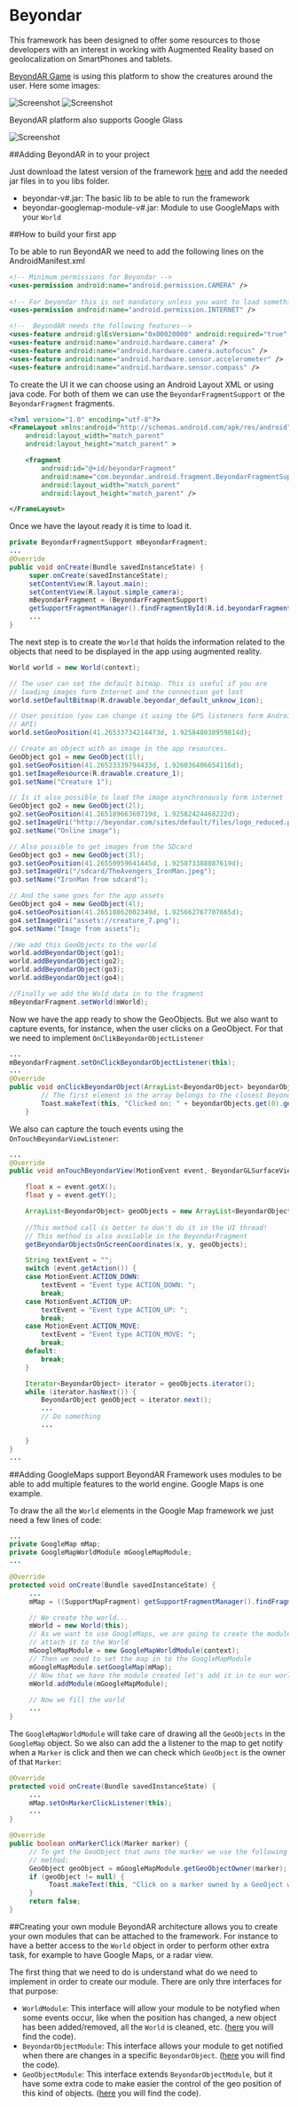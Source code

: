Beyondar
========

This framework has been designed to offer some resources to those developers with an interest in working with Augmented Reality based on geolocalization on SmartPhones and tablets.

[BeyondAR Game](https://play.google.com/store/apps/details?id=com.beyondar#?t=W251bGwsMSwxLDIxMiwiY29tLmJleW9uZGFyIl0.) is using this platform to show the creatures around the user. Here some images:

![Screenshot](http://beyondar.com/pictures/screenshots/screen_4.jpg)
![Screenshot](http://beyondar.com/pictures/screenshots/screen_1.jpg)

BeyondAR platform also supports Google Glass

![Screenshot](http://beyondar.com/pictures/glass.jpg)

##Adding BeyondAR in to your project

Just download the latest version of the framework [here](https://github.com/BeyondAR/beyondar/tree/master/android/libs) and add the needed jar files in to you libs folder.

* beyondar-v#.jar: The basic lib to be able to run the framework
* beyondar-googlemap-module-v#.jar: Module to use GoogleMaps with your `World`

##How to build your first app

To be able to run BeyondAR we need to add the following lines on the AndroidManifest.xml
```xml
<!-- Minimum permissions for Beyondar -->
<uses-permission android:name="android.permission.CAMERA" />
    
<!-- For beyondar this is not mandatory unless you want to load something from internet (for instance images) -->
<uses-permission android:name="android.permission.INTERNET" />

<!--  BeyondAR needs the following features-->
<uses-feature android:glEsVersion="0x00020000" android:required="true" />
<uses-feature android:name="android.hardware.camera" />
<uses-feature android:name="android.hardware.camera.autofocus" />
<uses-feature android:name="android.hardware.sensor.accelerometer" />
<uses-feature android:name="android.hardware.sensor.compass" />
```

To create the UI it we can choose using an Android Layout XML or using java code. For both of them we can use the `BeyondarFragmentSupport` or the `BeyondarFragment` fragments.

```xml
<?xml version="1.0" encoding="utf-8"?>
<FrameLayout xmlns:android="http://schemas.android.com/apk/res/android"
    android:layout_width="match_parent"
    android:layout_height="match_parent" >

    <fragment
        android:id="@+id/beyondarFragment"
        android:name="com.beyondar.android.fragment.BeyondarFragmentSupport"
        android:layout_width="match_parent"
        android:layout_height="match_parent" />

</FrameLayout>

```
Once we have the layout ready it is time to load it.

```java
private BeyondarFragmentSupport mBeyondarFragment;
...
@Override
public void onCreate(Bundle savedInstanceState) {
     super.onCreate(savedInstanceState);
     setContentView(R.layout.main);
     setContentView(R.layout.simple_camera);
     mBeyondarFragment = (BeyondarFragmentSupport)
     getSupportFragmentManager().findFragmentById(R.id.beyondarFragment);
     ...
}
```

The next step is to create the `World` that holds the information related to the objects that need to be displayed in the app using augmented reality.

```java
World world = new World(context);

// The user can set the default bitmap. This is useful if you are
// loading images form Internet and the connection get lost
world.setDefaultBitmap(R.drawable.beyondar_default_unknow_icon);

// User position (you can change it using the GPS listeners form Android
// API)
world.setGeoPosition(41.26533734214473d, 1.925848038959814d);

// Create an object with an image in the app resources.
GeoObject go1 = new GeoObject(1l);
go1.setGeoPosition(41.26523339794433d, 1.926036406654116d);
go1.setImageResource(R.drawable.creature_1);
go1.setName("Creature 1");

// Is it also possible to load the image asynchronously form internet
GeoObject go2 = new GeoObject(2l);
go2.setGeoPosition(41.26518966360719d, 1.92582424468222d);
go2.setImageUri("http://beyondar.com/sites/default/files/logo_reduced.png");
go2.setName("Online image");

// Also possible to get images from the SDcard
GeoObject go3 = new GeoObject(3l);
go3.setGeoPosition(41.26550959641445d, 1.925873388087619d);
go3.setImageUri("/sdcard/TheAvengers_IronMan.jpeg");
go3.setName("IronMan from sdcard");

// And the same goes for the app assets
GeoObject go4 = new GeoObject(4l);
go4.setGeoPosition(41.26518862002349d, 1.925662767707665d);
go4.setImageUri("assets://creature_7.png");
go4.setName("Image from assets");

//We add this GeoObjects to the world
world.addBeyondarObject(go1);
world.addBeyondarObject(go2);
world.addBeyondarObject(go3);
world.addBeyondarObject(go4);

//Finally we add the Wold data in to the fragment
mBeyondarFragment.setWorld(mWorld);
```
Now we have the app ready to show the GeoObjects. But we also want to capture events, for instance, when the user clicks on a GeoObject. For that we need to implement `OnClikBeyondarObjectListener`
```java
...
mBeyondarFragment.setOnClickBeyondarObjectListener(this);
...
@Override
public void onClickBeyondarObject(ArrayList<BeyondarObject> beyondarObjects) {
		// The first element in the array belongs to the closest BeyondarObject
		Toast.makeText(this, "Clicked on: " + beyondarObjects.get(0).getName(), Toast.LENGTH_LONG).show();
	}
```
We also can capture the touch events using the `OnTouchBeyondarViewListener`:
```java
...
@Override
public void onTouchBeyondarView(MotionEvent event, BeyondarGLSurfaceView beyondarView) {

	float x = event.getX();
	float y = event.getY();

	ArrayList<BeyondarObject> geoObjects = new ArrayList<BeyondarObject>();
	
	//This method call is better to don't do it in the UI thread!
	// This method is also available in the BeyondarFragment
	getBeyondarObjectsOnScreenCoordinates(x, y, geoObjects);

	String textEvent = "";
	switch (event.getAction()) {
	case MotionEvent.ACTION_DOWN:
		textEvent = "Event type ACTION_DOWN: ";
		break;
	case MotionEvent.ACTION_UP:
		textEvent = "Event type ACTION_UP: ";
		break;
	case MotionEvent.ACTION_MOVE:
		textEvent = "Event type ACTION_MOVE: ";
		break;
	default:
		break;
	}

	Iterator<BeyondarObject> iterator = geoObjects.iterator();
	while (iterator.hasNext()) {
		BeyondarObject geoObject = iterator.next();
		...
		// Do something
		...

	}
}
...
```

##Adding GoogleMaps support
BeyondAR Framework uses modules to be able to add multiple features to the world engine. Google Maps is one example.

To draw the all the `World` elements in the Google Map framework we just need a few lines of code:

```java
...
private GoogleMap mMap;
private GoogleMapWorldModule mGoogleMapModule;
...

@Override
protected void onCreate(Bundle savedInstanceState) {
     ...
     mMap = ((SupportMapFragment) getSupportFragmentManager().findFragmentById(R.id.map)).getMap();

     // We create the world...
     mWorld = new World(this);
     // As we want to use GoogleMaps, we are going to create the module and
     // attach it to the World
     mGoogleMapModule = new GoogleMapWorldModule(context);
     // Then we need to set the map in to the GoogleMapModule
     mGoogleMapModule.setGoogleMap(mMap);
     // Now that we have the module created let's add it in to our world
     mWorld.addModule(mGoogleMapModule);
     
     // Now we fill the world
     ...
}
```
The `GoogleMapWorldModule` will take care of drawing all the `GeoObjects` in the `GoogleMap` object. So we also can add the a listener to the map to get notify when a `Marker` is click and then we can check which `GeoObject` is the owner of that `Marker`:

```java
@Override
protected void onCreate(Bundle savedInstanceState) {
     ...
     mMap.setOnMarkerClickListener(this);
     ...
}

@Override
public boolean onMarkerClick(Marker marker) {
     // To get the GeoObject that owns the marker we use the following
     // method:
     GeoObject geoObject = mGoogleMapModule.getGeoObjectOwner(marker);
     if (geoObject != null) {
          Toast.makeText(this, "Click on a marker owned by a GeoOject with the name: " + geoObject.getName(), Toast.LENGTH_SHORT).show();
     }
     return false;
}
```	

##Creating your own module
BeyondAR architecture allows you to create your own modules that can be attached to the framework. For instance to have a better access to the `World` object in order to perform other extra task, for example to have Google Maps, or a radar view.

The first thing that we need to do is understand what do we need to implement in order to create our module. There are only thre interfaces for that purpose:

* `WorldModule`: This interface will allow your module to be notyfied when some events occur, like when the position has changed, a new object has been added/removed, all the `World` is cleaned, etc. ([here](https://github.com/BeyondAR/beyondar/blob/master/android/BeyondAR_Framework/src/com/beyondar/android/world/module/WorldModule.java) you will find the code).
* `BeyondarObjectModule`: This interface allows your module to get notified when there are changes in a specific `BeyondarObject`. ([here](https://github.com/BeyondAR/beyondar/blob/master/android/BeyondAR_Framework/src/com/beyondar/android/world/module/BeyondarObjectModule.java) you will find the code).
* `GeoObjectModule`: This interface extends `BeyondarObjectModule`, but it have some extra code to make easier the control of the geo position of this kind of objects. ([here](https://github.com/BeyondAR/beyondar/blob/master/android/BeyondAR_Framework/src/com/beyondar/android/world/module/BeyondarObjectModule.java) you will find the code).



